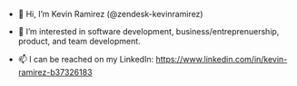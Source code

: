 - 👋 Hi, I’m Kevin Ramirez (@zendesk-kevinramirez)
- 👀 I’m interested in software development, business/entreprenuership, product, and team development.

- 📫 I can be reached on my LinkedIn: https://www.linkedin.com/in/kevin-ramirez-b37326183

<!---
zendesk-kevinramirez/zendesk-kevinramirez is a ✨ special ✨ repository because its `README.md` (this file) appears on your GitHub profile.
You can click the Preview link to take a look at your changes.
--->

